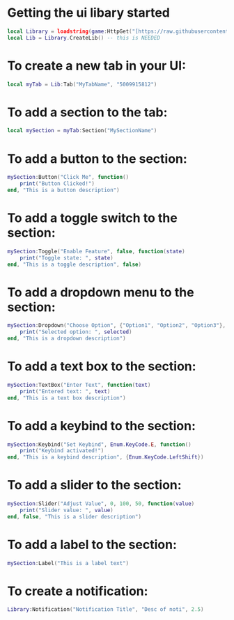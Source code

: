 # Getting the ui libary started
```lua
local Library = loadstring(game:HttpGet("[https://raw.githubusercontent.com/YungPloits/UILib/main/hi](https://raw.githubusercontent.com/YungPloits/UILib/main/UICode)"))()
local Lib = Library.CreateLib() -- this is NEEDED
```




# To create a new tab in your UI:

```lua
local myTab = Lib:Tab("MyTabName", "5009915812")
```



# To add a section to the tab:

```lua
local mySection = myTab:Section("MySectionName")
```


# To add a button to the section:

```lua
mySection:Button("Click Me", function()
    print("Button Clicked!")
end, "This is a button description")
```


# To add a toggle switch to the section:

```lua
mySection:Toggle("Enable Feature", false, function(state)
    print("Toggle state: ", state)
end, "This is a toggle description", false)
```


# To add a dropdown menu to the section:

```lua
mySection:Dropdown("Choose Option", {"Option1", "Option2", "Option3"}, function(selected)
    print("Selected option: ", selected)
end, "This is a dropdown description")
```


# To add a text box to the section:

```lua
mySection:TextBox("Enter Text", function(text)
    print("Entered text: ", text)
end, "This is a text box description")
```

# To add a keybind to the section:

```lua
mySection:Keybind("Set Keybind", Enum.KeyCode.E, function()
    print("Keybind activated!")
end, "This is a keybind description", {Enum.KeyCode.LeftShift})
```


# To add a slider to the section:

```lua
mySection:Slider("Adjust Value", 0, 100, 50, function(value)
    print("Slider value: ", value)
end, false, "This is a slider description")
```


# To add a label to the section:

```lua
mySection:Label("This is a label text")
```


# To create a notification:

```lua
Library:Notification("Notification Title", "Desc of noti", 2.5)
```
